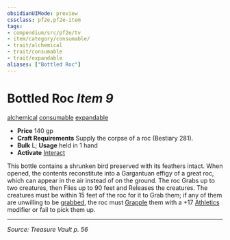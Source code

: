 ```yaml
---
obsidianUIMode: preview
cssclass: pf2e,pf2e-item
tags:
- compendium/src/pf2e/tv
- item/category/consumable/
- trait/alchemical
- trait/consumable
- trait/expandable
aliases: ["Bottled Roc"]
---
```

# Bottled Roc *Item 9*  
[alchemical](alchemical.md "Alchemical Item Trait")  [consumable](consumable.md "Consumable Item Trait")  [expandable](expandable-tv.md "Expandable Item Trait")  

- **Price** 140 gp
- **Craft Requirements** Supply the corpse of a roc (Bestiary 281).
- **Bulk** L; **Usage** held in 1 hand
- **Activate** [Interact](interact.md)

This bottle contains a shrunken bird preserved with its feathers intact. When opened, the contents reconstitute into a Gargantuan effigy of a great roc, which can appear in the air instead of on the ground. The roc Grabs up to two creatures, then Flies up to 90 feet and Releases the creatures. The creatures must be within 15 feet of the roc for it to Grab them; if any of them are unwilling to be [grabbed](conditions.md#Grabbed), the roc must [Grapple](Reference/Rules/Actions/grapple.md) them with a +17 [Athletics](skills.md#Athletics) modifier or fail to pick them up.


---
*Source: Treasure Vault p. 56*